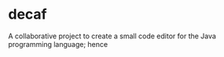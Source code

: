 # decaf
A collaborative project to create a small code editor for the Java programming language; hence 

